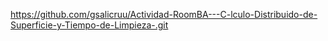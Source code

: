 https://github.com/gsalicruu/Actividad-RoomBA---C-lculo-Distribuido-de-Superficie-y-Tiempo-de-Limpieza-.git
